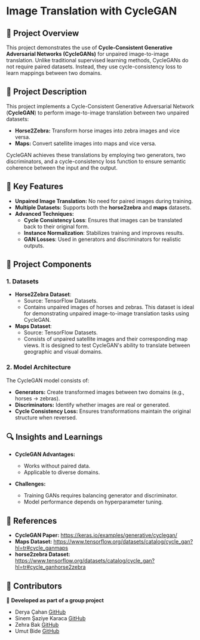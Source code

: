 # Image Translation with CycleGAN

## 📜 Project Overview
This project demonstrates the use of **Cycle-Consistent Generative Adversarial Networks (CycleGANs)** for unpaired image-to-image translation. Unlike traditional supervised learning methods, CycleGANs do not require paired datasets. Instead, they use cycle-consistency loss to learn mappings between two domains.

## 📜 Project Description
This project implements a Cycle-Consistent Generative Adversarial Network (**CycleGAN**) to perform image-to-image translation between two unpaired datasets:
- **Horse2Zebra:** Transform horse images into zebra images and vice versa.
- **Maps:** Convert satellite images into maps and vice versa.

CycleGAN achieves these translations by employing two generators, two discriminators, and a cycle-consistency loss function to ensure semantic coherence between the input and the output.

## 🧩 Key Features

- **Unpaired Image Translation:** No need for paired images during training. 
- **Multiple Datasets:** Supports both the **horse2zebra** and **maps** datasets.
- **Advanced Techniques:** 
  - **Cycle Consistency Loss**: Ensures that images can be translated back to their original form.
  - **Instance Normalization**: Stabilizes training and improves results.
  - **GAN Losses**: Used in generators and discriminators for realistic outputs.
 

## 📂 Project Components

### 1. **Datasets**
- **Horse2Zebra Dataset**:
  - Source: TensorFlow Datasets.
  - Contains unpaired images of horses and zebras. This dataset is ideal for demonstrating unpaired image-to-image translation tasks using CycleGAN.
- **Maps Dataset**:
  - Source: TensorFlow Datasets.
  - Consists of unpaired satellite images and their corresponding map views. It is designed to test CycleGAN's ability to translate between geographic and visual domains.


### 2. **Model Architecture**
The CycleGAN model consists of:
- **Generators:** Create transformed images between two domains (e.g., horses → zebras).
- **Discriminators:** Identify whether images are real or generated.
- **Cycle Consistency Loss:** Ensures transformations maintain the original structure when reversed.


## 🔍 Insights and Learnings

- **CycleGAN Advantages:**  
  - Works without paired data.  
  - Applicable to diverse domains.  

- **Challenges:**  
  - Training GANs requires balancing generator and discriminator.  
  - Model performance depends on hyperparameter tuning.


## 📜 References
- **CycleGAN Paper:** https://keras.io/examples/generative/cyclegan/
- **Maps Dataset:** https://www.tensorflow.org/datasets/catalog/cycle_gan?hl=tr#cycle_ganmaps
- **horse2zebra Dataset:** https://www.tensorflow.org/datasets/catalog/cycle_gan?hl=tr#cycle_ganhorse2zebra


## 🤝 Contributors
🚀 **Developed as part of a group project** 
- Derya Çahan [GitHub](https://github.com/DeryaCahan)
- Sinem Şaziye Karaca [GitHub](https://github.com/SinemSKaraca)
- Zehra Bak [GitHub](https://github.com/zehrabak) 
- Umut Bide [GitHub](https://github.com/umutbide1)



